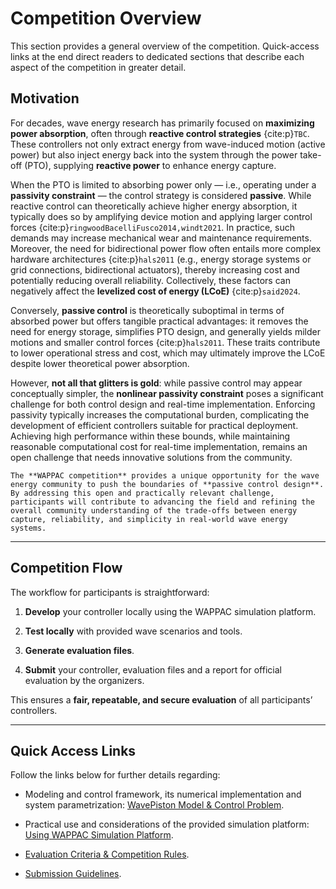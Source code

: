 # Competition Overview

This section provides a general overview of the competition. Quick-access links at the end direct readers to dedicated sections that describe each aspect of the competition in greater detail.

## Motivation

For decades, wave energy research has primarily focused on **maximizing power absorption**, often through **reactive control strategies** {cite:p}`TBC`. These controllers not only extract energy from wave-induced motion (active power) but also inject energy back into the system through the power take-off (PTO), supplying **reactive power** to enhance energy capture.  

When the PTO is limited to absorbing power only — i.e., operating under a **passivity constraint** — the control strategy is considered **passive**. While reactive control can theoretically achieve higher energy absorption, it typically does so by amplifying device motion and applying larger control forces {cite:p}`ringwoodBacelliFusco2014,windt2021`. In practice, such demands may increase mechanical wear and maintenance requirements. Moreover, the need for bidirectional power flow often entails more complex hardware architectures {cite:p}`hals2011` (e.g., energy storage systems or grid connections, bidirectional actuators), thereby increasing cost and potentially reducing overall reliability. Collectively, these factors can negatively affect the **levelized cost of energy (LCoE)** {cite:p}`said2024`.  

Conversely, **passive control** is theoretically suboptimal in terms of absorbed power but offers tangible practical advantages: it removes the need for energy storage, simplifies PTO design, and generally yields milder motions and smaller control forces {cite:p}`hals2011`. These traits contribute to lower operational stress and cost, which may ultimately improve the LCoE despite lower theoretical power absorption.  

However, **not all that glitters is gold**: while passive control may appear conceptually simpler, the **nonlinear passivity constraint** poses a significant challenge for both control design and real-time implementation. Enforcing passivity typically increases the computational burden, complicating the development of efficient controllers suitable for practical deployment. Achieving high performance within these bounds, while maintaining reasonable computational cost for real-time implementation, remains an open challenge that needs innovative solutions from the community.

```{important}
The **WAPPAC competition** provides a unique opportunity for the wave energy community to push the boundaries of **passive control design**. By addressing this open and practically relevant challenge, participants will contribute to advancing the field and refining the overall community understanding of the trade-offs between energy capture, reliability, and simplicity in real-world wave energy systems.
```
---

## Competition Flow

The workflow for participants is straightforward:


1. **Develop** your controller locally using the WAPPAC simulation platform.  

2. **Test locally** with provided wave scenarios and tools.  

3. **Generate evaluation files**.  

4. **Submit** your controller, evaluation files and a report for official evaluation by the organizers.


This ensures a **fair, repeatable, and secure evaluation** of all participants’ controllers.

---

## Quick Access Links

Follow the links below for further details regarding:

- Modeling and control framework, its numerical implementation and system parametrization: [WavePiston Model & Control Problem](model_control/index.md).

- Practical use and considerations of the provided simulation platform: [Using WAPPAC Simulation Platform](...).

- [Evaluation Criteria & Competition Rules](...).

- [Submission Guidelines](submission.md).

